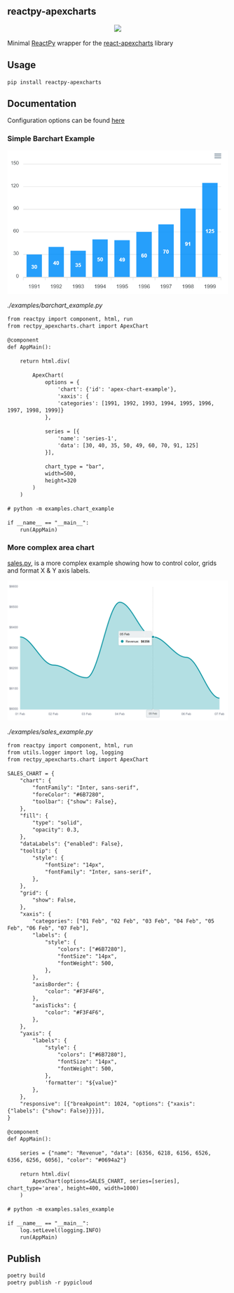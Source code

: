## reactpy-apexcharts

<p align="center"><img src="https://apexcharts.com/media/apexcharts-banner.png"></p>


 Minimal [ReactPy](https://reactpy.dev/docs/index.html) wrapper for the [react-apexcharts](https://github.com/apexcharts/react-apexcharts) library

## Usage

    pip install reactpy-apexcharts

## Documentation

Configuration options can be found [here](https://apexcharts.com/docs/react-charts/)

### Simple Barchart Example

![](./docs/img/barchart-example.png)

*./examples/barchart_example.py*
```
from reactpy import component, html, run
from rectpy_apexcharts.chart import ApexChart

@component
def AppMain():

    return html.div(

        ApexChart(
            options = {
                'chart': {'id': 'apex-chart-example'},
                'xaxis': {
                'categories': [1991, 1992, 1993, 1994, 1995, 1996, 1997, 1998, 1999]}
            },

            series = [{
                'name': 'series-1',
                'data': [30, 40, 35, 50, 49, 60, 70, 91, 125]
            }],

            chart_type = "bar",
            width=500,
            height=320
        )
    )

# python -m examples.chart_example

if __name__ == "__main__":
    run(AppMain)
```

### More complex area chart

[sales.py](./sales.py), is a more complex example showing how to control color, grids and
format X & Y axis labels.

![](./docs/img/sales.png)

*./examples/sales_example.py*
```
from reactpy import component, html, run
from utils.logger import log, logging
from rectpy_apexcharts.chart import ApexChart

SALES_CHART = {
    "chart": {
        "fontFamily": "Inter, sans-serif",
        "foreColor": "#6B7280",
        "toolbar": {"show": False},
    },
    "fill": {
        "type": "solid",
        "opacity": 0.3,
    },
    "dataLabels": {"enabled": False},
    "tooltip": {
        "style": {
            "fontSize": "14px",
            "fontFamily": "Inter, sans-serif",
        },
    },
    "grid": {
        "show": False,
    },
    "xaxis": {
        "categories": ["01 Feb", "02 Feb", "03 Feb", "04 Feb", "05 Feb", "06 Feb", "07 Feb"],
        "labels": {
            "style": {
                "colors": ["#6B7280"],
                "fontSize": "14px",
                "fontWeight": 500,
            },
        },
        "axisBorder": {
            "color": "#F3F4F6",
        },
        "axisTicks": {
            "color": "#F3F4F6",
        },
    },
    "yaxis": {
        "labels": {
            "style": {
                "colors": ["#6B7280"],
                "fontSize": "14px",
                "fontWeight": 500,
            },
            'formatter': "${value}"
        },
    },
    "responsive": [{"breakpoint": 1024, "options": {"xaxis": {"labels": {"show": False}}}}],
}

@component
def AppMain():

    series = {"name": "Revenue", "data": [6356, 6218, 6156, 6526, 6356, 6256, 6056], "color": "#0694a2"}

    return html.div(
        ApexChart(options=SALES_CHART, series=[series], chart_type='area', height=400, width=1000)
    )

# python -m examples.sales_example

if __name__ == "__main__":
    log.setLevel(logging.INFO)
    run(AppMain)
```


## Publish 

    poetry build
    poetry publish -r pypicloud
